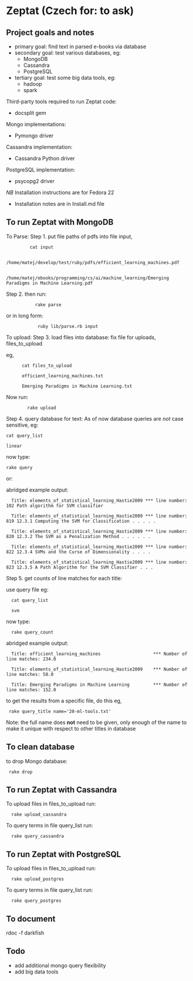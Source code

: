 Zeptat (Czech for: to ask)
=======================

Project goals and notes
------------------------

 * primary goal: find text in parsed e-books via database
 * secondary goal: test various databases, eg:
    * MongoDB
    * Cassandra
    * PostgreSQL
 * tertiary goal: test some big data tools, eg:
    * hadoop
    * spark

Third-party tools required to run Zeptat code:

  * docsplit gem

Mongo implementations:
  * Pymongo driver

Cassandra implementation:
  * Cassandra Python driver

PostgreSQL implementation:
  * psycopg2 driver

*NB* Installation instructions are for Fedora 22

* Installation notes are in Install.md file



To run Zeptat with MongoDB
------------------------
To Parse:
Step 1.  put file paths of pdfs into file input,


             cat input

             /home/matej/develop/test/ruby/pdfs/efficient_learning_machines.pdf

             /home/matej/ebooks/programming/cs/ai/machine_learning/Emerging Paradigms in Machine Learning.pdf


Step 2. then run:

               rake parse

or in long form:

                ruby lib/parse.rb input


To upload:
Step 3. load files into database:
fix file for uploads, files_to_upload

eg,

          cat files_to_upload

          efficient_learning_machines.txt

          Emerging Paradigms in Machine Learning.txt


Now run:

            rake upload



Step 4. query database for text:
As of now database queries are *not* case sensitive, eg:

    cat query_list

    linear

now type:

    rake query

or:



abridged example output:

      Title: elements_of_statistical_learning_Hastie2009 *** line number: 102 Path algorithm for SVM classifier

      Title: elements_of_statistical_learning_Hastie2009 *** line number: 819 12.3.1 Computing the SVM for Classification . . . . .

      Title: elements_of_statistical_learning_Hastie2009 *** line number: 820 12.3.2 The SVM as a Penalization Method . . . . . .

      Title: elements_of_statistical_learning_Hastie2009 *** line number: 822 12.3.4 SVMs and the Curse of Dimensionality . . . .

      Title: elements_of_statistical_learning_Hastie2009 *** line number: 823 12.3.5 A Path Algorithm for the SVM Classifier . . .


Step 5. get counts of line matches for each title:

use query file eg:

      cat query_list

      svm


now type:

      rake query_count

abridged example output:


      Title: efficient_learning_machines                    *** Number of line matches: 234.0

      Title: elements_of_statistical_learning_Hastie2009    *** Number of line matches: 58.0

      Title: Emerging Paradigms in Machine Learning         *** Number of line matches: 152.0

to get the results from a specific file, do this eg,

     rake query_title name='20-ml-tools.txt'

Note: the full name does **not** need to be given, only enough of the name to make it unique with respect to other titles in database


To clean database
------------------------
to drop Mongo database:

     rake drop



To run Zeptat with Cassandra
------------------------
To upload files in files_to_upload run:

      rake upload_cassandra

To query terms in file query_list run:

      rake query_cassandra



To run Zeptat with PostgreSQL
------------------------
To upload files in files_to_upload run:

      rake upload_postgres

To query terms in file query_list run:

      rake query_postgres



To document
------------------------
rdoc -f darkfish

Todo
------------------------
* add additional mongo query flexibility
* add big data tools


